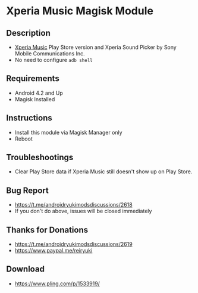 # Xperia Music Magisk Module

## Description
- [Xperia Music](https://play.google.com/store/apps/details?id=com.sonyericsson.music) Play Store version and Xperia Sound Picker by Sony Mobile Communications Inc.
- No need to configure `adb shell`

## Requirements
- Android 4.2 and Up
- Magisk Installed

## Instructions
- Install this module via Magisk Manager only
- Reboot

## Troubleshootings
- Clear Play Store data if Xperia Music still doesn't show up on Play Store.

## Bug Report
- https://t.me/androidryukimodsdiscussions/2618
- If you don't do above, issues will be closed immediately

## Thanks for Donations
- https://t.me/androidryukimodsdiscussions/2619
- https://www.paypal.me/reiryuki

## Download
- https://www.pling.com/p/1533919/
